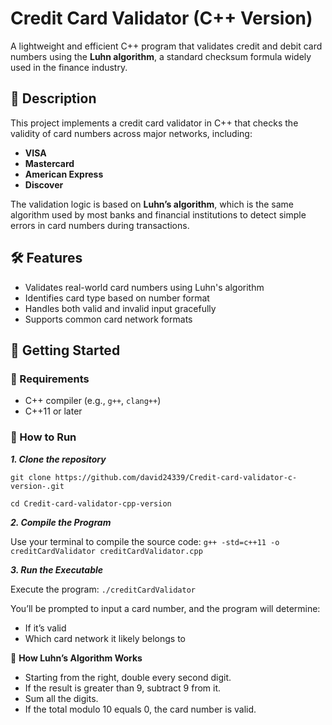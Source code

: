# Credit Card Validator (C++ Version)

A lightweight and efficient C++ program that validates credit and debit card numbers using the **Luhn algorithm**, a standard checksum formula widely used in the finance industry.


## 🧠 Description

This project implements a credit card validator in C++ that checks the validity of card numbers across major networks, including:

- **VISA**
- **Mastercard**
- **American Express**
- **Discover**

The validation logic is based on **Luhn’s algorithm**, which is the same algorithm used by most banks and financial institutions to detect simple errors in card numbers during transactions.


## 🛠 Features

- Validates real-world card numbers using Luhn's algorithm
- Identifies card type based on number format
- Handles both valid and invalid input gracefully
- Supports common card network formats


## 🚀 Getting Started

### 🔧 Requirements

- C++ compiler (e.g., `g++`, `clang++`)
- C++11 or later

### 🧪 How to Run

***1. Clone the repository***

```git clone https://github.com/david24339/Credit-card-validator-c-version-.git```

```cd Credit-card-validator-cpp-version```

***2. Compile the Program***

Use your terminal to compile the source code: ```g++ -std=c++11 -o creditCardValidator creditCardValidator.cpp```

***3. Run the Executable***

Execute the program: ```./creditCardValidator```

You’ll be prompted to input a card number, and the program will determine:
- If it’s valid
- Which card network it likely belongs to

🧮 **How Luhn’s Algorithm Works** 
- Starting from the right, double every second digit.
- If the result is greater than 9, subtract 9 from it.
- Sum all the digits.
- If the total modulo 10 equals 0, the card number is valid.
